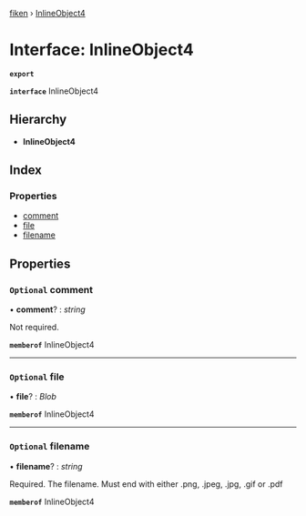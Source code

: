 [fiken](../README.md) › [InlineObject4](inlineobject4.md)

# Interface: InlineObject4

**`export`** 

**`interface`** InlineObject4

## Hierarchy

* **InlineObject4**

## Index

### Properties

* [comment](inlineobject4.md#optional-comment)
* [file](inlineobject4.md#optional-file)
* [filename](inlineobject4.md#optional-filename)

## Properties

### `Optional` comment

• **comment**? : *string*

Not required.

**`memberof`** InlineObject4

___

### `Optional` file

• **file**? : *Blob*

**`memberof`** InlineObject4

___

### `Optional` filename

• **filename**? : *string*

Required. The filename. Must end with either .png, .jpeg, .jpg, .gif or .pdf

**`memberof`** InlineObject4
